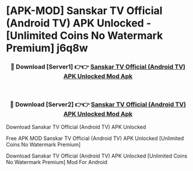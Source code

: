 # [APK-MOD] Sanskar TV Official (Android TV) APK Unlocked - [Unlimited Coins No Watermark Premium] j6q8w



<div align="center">
<h3>🔴 Download [Server1] 👉👉 <a href="https://momento.my/?title=Sanskar_TV_Official_(Android_TV)_APK_Unlocked">Sanskar TV Official (Android TV) APK Unlocked Mod Apk</a></h3><br>

<h3>🔴 Download [Server2] 👉👉 <a href="https://momento.my/?title=Sanskar_TV_Official_(Android_TV)_APK_Unlocked">Sanskar TV Official (Android TV) APK Unlocked Mod Apk</a></h3>
</div>



Download Sanskar TV Official (Android TV) APK Unlocked 

Free APK MOD Sanskar TV Official (Android TV) APK Unlocked [Unlimited Coins No Watermark Premium]

Download Sanskar TV Official (Android TV) APK Unlocked [Unlimited Coins No Watermark Premium] Mod For Android
